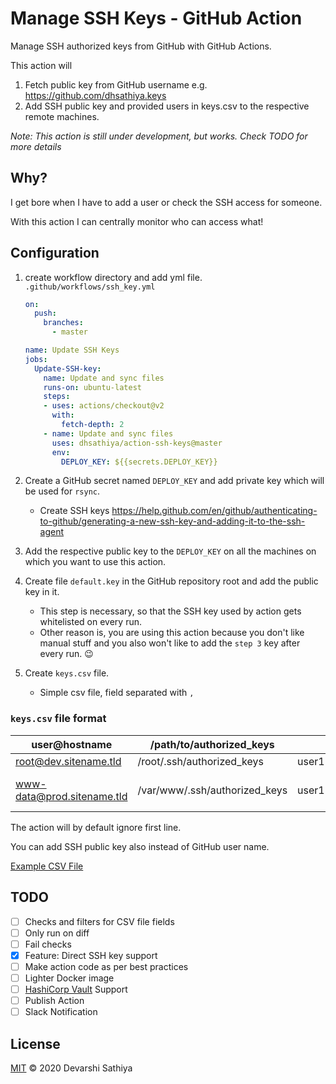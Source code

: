 # Manage SSH Keys - GitHub Action
Manage SSH authorized keys from GitHub with GitHub Actions.

This action will
1. Fetch public key from GitHub username e.g. https://github.com/dhsathiya.keys
2. Add SSH public key and provided users in keys.csv to the respective remote machines.

_Note: This action is still under development, but works. Check TODO for more details_

## Why?
I get bore when I have to add a user or check the SSH access for someone.

With this action I can centrally monitor who can access what!

## Configuration
1. create workflow directory and add yml file. `.github/workflows/ssh_key.yml`
    ```yml
    on:
      push:
        branches:
          - master
    
    name: Update SSH Keys
    jobs:
      Update-SSH-key:
        name: Update and sync files
        runs-on: ubuntu-latest
        steps:
        - uses: actions/checkout@v2
          with:
            fetch-depth: 2
        - name: Update and sync files
          uses: dhsathiya/action-ssh-keys@master
          env:
            DEPLOY_KEY: ${{secrets.DEPLOY_KEY}}
    ```
2. Create a GitHub secret named `DEPLOY_KEY` and add private key which will be used for `rsync`.
    - Create SSH keys https://help.github.com/en/github/authenticating-to-github/generating-a-new-ssh-key-and-adding-it-to-the-ssh-agent

3. Add the respective public key to the `DEPLOY_KEY` on all the machines on which you want to use this action.
4. Create file `default.key` in the GitHub repository root and add the public key in it.
    - This step is necessary, so that the SSH key used by action gets whitelisted on every run.
    - Other reason is, you are using this action because you don't like manual stuff and you also won't like to add the `step 3` key after every run. :wink:

5. Create `keys.csv` file.
    - Simple csv file, field separated with `,`

### `keys.csv` file format
|user@hostname             |/path/to/authorized_keys     |      |      |      |      |
|--------------------------|-----------------------------|------|------|------|------|
|root@dev.sitename.tld     |/root/.ssh/authorized_keys   |user1 |user2 |      |      |
|www-data@prod.sitename.tld|/var/www/.ssh/authorized_keys|user1 |user2 |ssh-rsa example/sSh+KEy user3 |user4 |

The action will by default ignore first line.

You can add SSH public key also instead of GitHub user name.

[Example CSV File](./keys.csv)

## TODO
- [ ] Checks and filters for CSV file fields
- [ ] Only run on diff
- [ ] Fail checks
- [x] Feature: Direct SSH key support
- [ ] Make action code as per best practices
- [ ] Lighter Docker image
- [ ] [HashiCorp Vault](https://www.vaultproject.io/) Support
- [ ] Publish Action
- [ ] Slack Notification

## License
[MIT](LICENSE) © 2020 Devarshi Sathiya
